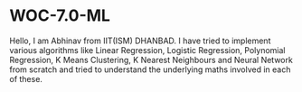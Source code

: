 # WOC-7.0-ML
Hello, I am Abhinav from IIT(ISM) DHANBAD. I have tried to implement various algorithms like Linear Regression, Logistic Regression, Polynomial Regression, K Means Clustering, K Nearest Neighbours and Neural Network from scratch and tried to understand the underlying maths involved in each of these. 

